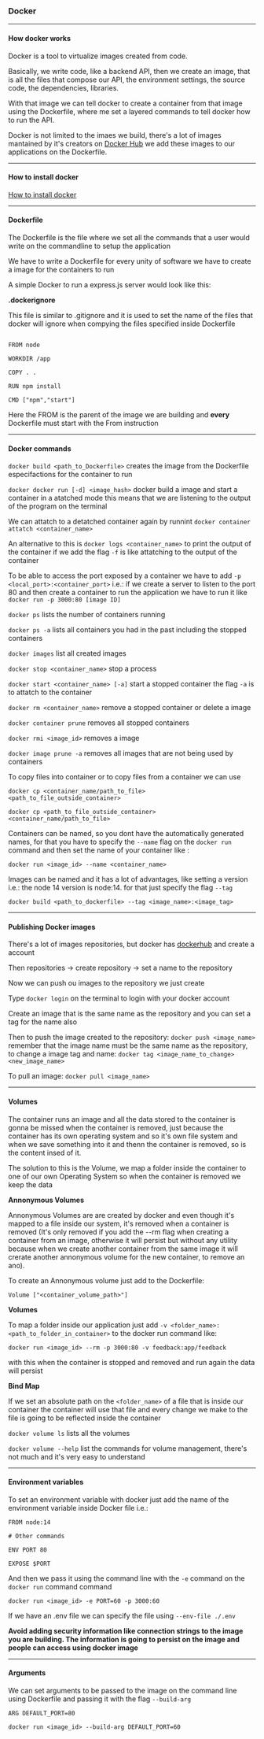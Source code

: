 ### Docker

---

#### How docker works


Docker is a tool to virtualize images created from code.

Basically, we write code, like a backend API, then we create an image, that is
all the files that compose our API, the environment settings, 
the source code, the dependencies, libraries.

With that image we can tell docker to create a container from that image 
using the Dockerfile, where me set a layered commands to tell docker how
to run the API.

Docker is not limited to the imaes we build, there's a lot of images mantained
by it's creators on [Docker Hub](https://hub.docker.com/) we add these images
to our applications on the Dockerfile.

---

#### How to install docker

[How to install docker](https://docs.docker.com/get-docker/)

---

#### Dockerfile

The Dockerfile is the file where we set all the commands that a user 
would write on the commandline to setup the application

We have to write a Dockerfile for every unity of software we have to 
create a image for the containers to run

A simple Docker to run a express.js server would look like this:

**.dockerignore**

This file is similar to .gitignore and it is used to set the name of the files
that docker will ignore when compying the files specified inside Dockerfile

```

FROM node

WORKDIR /app

COPY . .

RUN npm install

CMD ["npm","start"]

```

Here the FROM is the parent of the image we are building and **every**
Dockerfile must start with the From instruction


---

#### Docker commands

`docker build <path_to_Dockerfile>` creates the image from the Dockerfile especifactions 
for the container to run

`docker docker run [-d] <image_hash>` docker build a image and start a container in a atatched mode
this means that we are listening to the output of the program on the terminal

We can attatch to a detatched container again by runnint `docker container attatch <container_name>`

An alternative to this is `docker logs <container_name>` to print the output of the container 
if we add the flag `-f` is like attatching to the output of the container 

To be able to access the port exposed by a container we have to add `-p <local_port>:<container_port>`
i.e.: if we create a server to listen to the port 80 and then create a container to run the application
we have to run it like `docker run -p 3000:80 [image ID]`

`docker ps` lists the number of containers running

`docker ps -a` lists all containers you had in the past including the stopped containers

`docker images` list all created images

`docker stop <container_name>` stop a process

`docker start <container_name> [-a]` start a stopped container the flag `-a` is to attatch to the container

`docker rm <container_name>` remove a stopped container or delete a image

`docker container prune` removes all stopped containers

`docker rmi <image_id>` removes a image

`docker image prune -a` removes all images that are not being used by containers

To copy files into container or to copy files from a container we can use 

`docker cp <container_name/path_to_file> <path_to_file_outside_container>`

`docker cp <path_to_file_outside_container> <container_name/path_to_file>`

Containers can be named, so you dont have the automatically generated names,
for that you have to specify the `--name` flag on the `docker run` command  and then set the name of your container
like :

`docker run <image_id> --name <container_name>`

Images can be named and it has a lot of advantages, like setting a version i.e.: the node 14 version is node:14.
for that just specify the flag `--tag`

`docker build <path_to_dockerfile> --tag <image_name>:<image_tag>`

---

#### Publishing Docker images

There's a lot of images repositories, but docker has [dockerhub](https://hub.docker.com/)
and create a account

Then repositories -> create repository -> set a name to the repository

Now we can push ou images to the repository we just create

Type `docker login` on the terminal to login with your docker account 

Create an image that is the same name as the repository and you can set a tag for the name also

Then to push the image created to the repository: `docker push <image_name>` remember that the image name must be the same name as the repository, to change a image tag and name: `docker tag <image_name_to_change> <new_image_name>` 

To pull an image: `docker pull <image_name>`

---

#### Volumes

The container runs an image and all the data stored to the container is gonna be missed when 
the container is removed, just because the container has its own operating system and so it's
own file system and when we save something into it and thenn the container is removed, so is 
the content insed of it.

The solution to this is the Volume, we map a folder inside the container to one of our own 
Operating System so when the container is removed we keep the data

**Annonymous Volumes**

Annonymous Volumes are are created by docker and even though it's mapped to a file inside our
system, it's removed when a container is removed (It's only removed if you add the --rm flag
when creating a container from an image, otherwise it will persist but without any utility because
when we create another container from the same image it will crerate another annonymous volume for 
the new container, to remove an ano).

To create an Annonymous volume just add to the Dockerfile:

`Volume ["<container_volume_path>"]`

**Volumes**

To map a folder inside our application just add `-v <folder_name>:<path_to_folder_in_container>` to the docker run command like:

`docker run <image_id> --rm -p 3000:80 -v feedback:app/feedback`

with this when the container is stopped and removed and run again the data will persist

**Bind Map**

If we set an absolute path on the `<folder_name>` of a file that is inside our container 
the container will use that file and every change we make to the file is going to be 
reflected inside the container 

`docker volume ls` lists all the volumes

`docker volume --help` list the commands for volume management, there's not much 
and it's very easy to understand

--- 

#### Environment variables

To set an environment variable with docker just add the name of the environment
variable inside Docker file i.e.:

```
FROM node:14 

# Other commands

ENV PORT 80

EXPOSE $PORT

```

And then we pass it using the command line with the `-e` command on the `docker run` command command

`docker run <image_id> -e PORT=60 -p 3000:60`

If we have an .env file we can specify the file using `--env-file ./.env`

**Avoid adding security information like connection strings to the image you are building. 
The information is going to persist on the image and people can access using docker image <history>**

---

#### Arguments

We can set arguments to be passed to the image on the command line using Dockerfile
and passing it with the flag `--build-arg`


```
ARG DEFAULT_PORT=80

```

```
docker run <image_id> --build-arg DEFAULT_PORT=60

```


